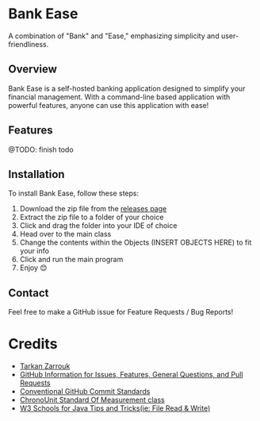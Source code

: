 # Bank Ease

A combination of "Bank" and "Ease," emphasizing simplicity and user-friendliness.

## Overview

Bank Ease is a self-hosted banking application designed to simplify your financial management. With a command-line based application with powerful features, anyone can use this application with ease!

## Features

@TODO: finish todo

## Installation

To install Bank Ease, follow these steps:

1. Download the zip file from the [releases page](https:https://github.com/Tarkan-Zarrouk/CPT/releases)
2. Extract the zip file to a folder of your choice
3. Click and drag the folder into your IDE of choice
4. Head over to the main class
5. Change the contents within the Objects (INSERT OBJECTS HERE) to fit your info
6. Click and run the main program
5. Enjoy 😊

## Contact

Feel free to make a GitHub issue for Feature Requests / Bug Reports!

# Credits
- [Tarkan Zarrouk](https://www.github.com/tarkan-zarrouk)
- [GitHub Information for Issues, Features, General Questions, and Pull Requests](https://docs.github.com/en/communities/using-templates-to-encourage-useful-issues-and-pull-requests/about-issue-and-pull-request-templates)
- [Conventional GitHub Commit Standards](https://www.conventionalcommits.org/en/v1.0.0/)
- [ChronoUnit Standard Of Measurement class](https://docs.oracle.com/en/java/javase/11/docs/api/java.base/java/time/temporal/ChronoUnit.html?is-external=true)
- [W3 Schools for Java Tips and Tricks(ie: File Read & Write)](https://www.w3schools.com/)
